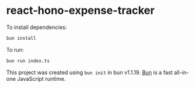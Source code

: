 # react-hono-expense-tracker

To install dependencies:

```bash
bun install
```

To run:

```bash
bun run index.ts
```

This project was created using `bun init` in bun v1.1.19. [Bun](https://bun.sh) is a fast all-in-one JavaScript runtime.
